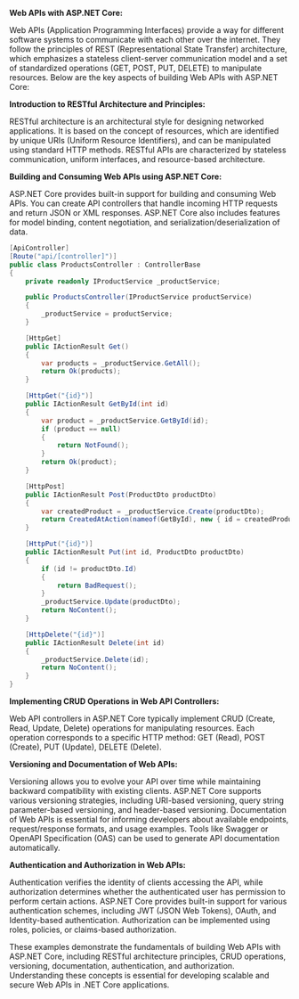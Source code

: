 **Web APIs with ASP.NET Core:**

Web APIs (Application Programming Interfaces) provide a way for different software systems to communicate with each other over the internet. They follow the principles of REST (Representational State Transfer) architecture, which emphasizes a stateless client-server communication model and a set of standardized operations (GET, POST, PUT, DELETE) to manipulate resources. Below are the key aspects of building Web APIs with ASP.NET Core:

**Introduction to RESTful Architecture and Principles:**

RESTful architecture is an architectural style for designing networked applications. It is based on the concept of resources, which are identified by unique URIs (Uniform Resource Identifiers), and can be manipulated using standard HTTP methods. RESTful APIs are characterized by stateless communication, uniform interfaces, and resource-based architecture.

**Building and Consuming Web APIs using ASP.NET Core:**

ASP.NET Core provides built-in support for building and consuming Web APIs. You can create API controllers that handle incoming HTTP requests and return JSON or XML responses. ASP.NET Core also includes features for model binding, content negotiation, and serialization/deserialization of data.

```csharp
[ApiController]
[Route("api/[controller]")]
public class ProductsController : ControllerBase
{
    private readonly IProductService _productService;

    public ProductsController(IProductService productService)
    {
        _productService = productService;
    }

    [HttpGet]
    public IActionResult Get()
    {
        var products = _productService.GetAll();
        return Ok(products);
    }

    [HttpGet("{id}")]
    public IActionResult GetById(int id)
    {
        var product = _productService.GetById(id);
        if (product == null)
        {
            return NotFound();
        }
        return Ok(product);
    }

    [HttpPost]
    public IActionResult Post(ProductDto productDto)
    {
        var createdProduct = _productService.Create(productDto);
        return CreatedAtAction(nameof(GetById), new { id = createdProduct.Id }, createdProduct);
    }

    [HttpPut("{id}")]
    public IActionResult Put(int id, ProductDto productDto)
    {
        if (id != productDto.Id)
        {
            return BadRequest();
        }
        _productService.Update(productDto);
        return NoContent();
    }

    [HttpDelete("{id}")]
    public IActionResult Delete(int id)
    {
        _productService.Delete(id);
        return NoContent();
    }
}
```

**Implementing CRUD Operations in Web API Controllers:**

Web API controllers in ASP.NET Core typically implement CRUD (Create, Read, Update, Delete) operations for manipulating resources. Each operation corresponds to a specific HTTP method: GET (Read), POST (Create), PUT (Update), DELETE (Delete).

**Versioning and Documentation of Web APIs:**

Versioning allows you to evolve your API over time while maintaining backward compatibility with existing clients. ASP.NET Core supports various versioning strategies, including URI-based versioning, query string parameter-based versioning, and header-based versioning. Documentation of Web APIs is essential for informing developers about available endpoints, request/response formats, and usage examples. Tools like Swagger or OpenAPI Specification (OAS) can be used to generate API documentation automatically.

**Authentication and Authorization in Web APIs:**

Authentication verifies the identity of clients accessing the API, while authorization determines whether the authenticated user has permission to perform certain actions. ASP.NET Core provides built-in support for various authentication schemes, including JWT (JSON Web Tokens), OAuth, and Identity-based authentication. Authorization can be implemented using roles, policies, or claims-based authorization.

These examples demonstrate the fundamentals of building Web APIs with ASP.NET Core, including RESTful architecture principles, CRUD operations, versioning, documentation, authentication, and authorization. Understanding these concepts is essential for developing scalable and secure Web APIs in .NET Core applications.